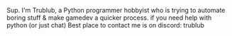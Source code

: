 Sup. I'm Trublub, a Python programmer hobbyist who is trying to automate boring stuff & make gamedev a quicker process.
if you need help  with python (or just chat) Best place to contact me is on discord: trublub
